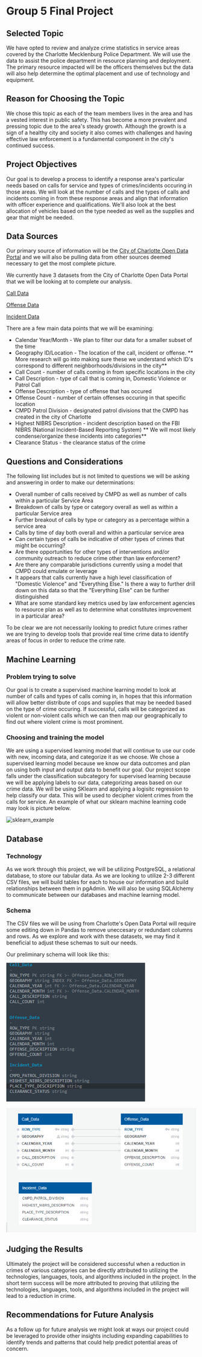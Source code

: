 # Group 5 Final Project

## Selected Topic

We have opted to review and analyze crime statistics in service areas covered by the Charlotte Mecklenburg Police Department. We will use the data to assist the police department in resource planning and deployment. The primary resource impacted will be the officers themselves but the data will also help determine the optimal placement and use of technology and equipment. 

## Reason for Choosing the Topic

We chose this topic as each of the team members lives in the area and has a vested interest in public safety. This has become a more prevalent and pressing topic due to the area's steady growth. Although the growth is a sign of a healthy city and society it also comes with challenges and having effective law enforcement is a fundamental component in the city's continued success.  

## Project Objectives

Our goal is to develop a process to identify a response area's particular needs based on calls for service and types of crimes/incidents occuring in those areas. We will look at the number of calls and the types of calls and incidents coming in from these response areas and align that information with officer experience and qualifications. We'll also look at the best allocation of vehicles based on the type needed as well as the supplies and gear that might be needed. 

## Data Sources

Our primary source of information will be the [City of Charlotte Open Data Portal](https://data.charlottenc.gov/) and we will also be pulling data from other sources deemed necessary to get the most complete picture.

We currently have 3 datasets from the City of Charlotte Open Data Portal that we will be looking at to complete our analysis. 

[Call Data](CMPD_Calls_for_Service.csv)

[Offense Data](Violent_Crime_Offenses.csv)

[Incident Data](CMPD_Incidents.csv)

There are a few main data points that we will be examining:

- Calendar Year/Month - We plan to filter our data for a smaller subset of the time
- Geography ID/Location - The location of the call, incident or offense. ** More research will go into     making sure these we understand which ID's correspond to different neighborhoods/divisions in the city** 
- Call Count - number of calls coming in from specific locations in the city
- Call Description - type of call that is coming in, Domestic Violence or Patrol Call
- Offense Description - type of offense that has occured
- Offense Count - number of certain offenses occuring in that specific location 
- CMPD Patrol Division - designated patrol divisions that the CMPD has created in the city of Charlotte 
- Highest NIBRS Description - incident description based on the FBI NIBRS (National Incident-Based Reporting System) ** We will most likely condense/organize these incidents into categories**
- Clearance Status - the clearance status of the crime 

## Questions and Considerations

The following list includes but is not limited to questions we will be asking and answering in order to make our determinations:

- Overall number of calls received by CMPD as well as number of calls within a particular Service Area
- Breakdown of calls by type or category overall as well as within a particular Service area
- Further breakout of calls by type or category as a percentage within a service area
- Calls by time of day both overall and within a particular service area
- Can certain types of calls be indicative of other types of crimes that might be occurring?
- Are there opportunities for other types of interventions and/or community outreach to reduce crime other than law enforcement? 
- Are there any comparable jurisdictions currently using a model that CMPD could emulate or leverage 
- It appears that calls currently have a high level classification of "Domestic Violence" and "Everything Else." Is there a way to further drill down on this data so that the "Everything Else" can be further distinguished
- What are some standard key metrics used by law enforcement agencies to resource plan as well as to determine what constitutes improvement in a particular area? 

To be clear we are not necessarily looking to predict future crimes rather we are trying to develop tools that provide real time crime data to identify areas of focus in order to reduce the crime rate. 

## Machine Learning  

### Problem trying to solve   
Our goal is to create a supervised machine learning model to look at number of calls and types of calls coming in, in hopes that this information will allow better distribute of cops and supplies that may be needed based on the type of crime occuring. If successful, calls will be categorized as violent or non-violent calls which we can then map our geographically to find out where violent crime is most prominent.  

### Choosing and training the model  
We are using a supervised learning model that will continue to use our code with new, incoming data, and categorize it as we choose. We chose a supervised learning model because we know our data outcomes and plan on using both input and output data to benefit our goal. Our project scope falls under the classification subcategory for supervised learning because we will be applying labels to our data, categorizing areas based on our crime data. We will be using SKlearn and applying a logisitc regression to help classify our data. This will be used to decipher violent crimes from the calls for service. An example of what our sklearn machine learning code may look is picture below.

![sklearn_example](https://user-images.githubusercontent.com/96501958/168442833-9f2811c2-58ac-4276-95dc-be486bdf47d2.png)  

## Database

### Technology
As we work through this project, we will be utilizing PostgreSQL, a relational database, to store our tabular data. As we are looking to utilize 2-3 different CSV files, we will build tables for each to house our information and build relationships between them in pgAdmin. We will also be using SQLAlchemy to communicate between our databases and machine learning model. 

### Schema
The CSV files we will be using from Charlotte's Open Data Portal will require some editing down in Pandas to remove uneccesary or redundant columns and rows. 
As we explore and work with these datasets, we may find it beneficial to adjust these schemas to suit our needs. 

Our preliminary schema will look like this: 

![sample db schema](https://github.com/dannybarto/Group_5_Final_Project/blob/main/sample%20db%20schema.png)

![sample db layouts](https://github.com/dannybarto/Group_5_Final_Project/blob/main/sample%20db%20layouts.png)
 
## Judging the Results

Ultimately the project will be considered successful when a reduction in crimes of various categories can be directly attributed to utilizing the technologies, languages, tools, and algorithms included in the project. In the short term success will be more attributed to proving that utilizing the technologies, languages, tools, and algorithms included in the project will lead to a reduction in crime.

## Recommendations for Future Analysis

As a follow up for future analysis we might look at ways our project could be leveraged to provide other insights including expanding capabilities to identify trends and patterns that could help predict potential areas of concern. 














